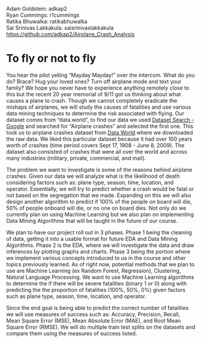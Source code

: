Adam Goldstein: adkap2 \
Ryan Cummings: r1cummings \
Ratika Bhuwalka: ratikabhuwalka \
Sai Srinivas Lakkakula: saisrinivaslakkakula \
https://github.com/adkap2/Airplane_Crash_Analysis


# To fly or not to fly

You hear the pilot yelling “Mayday Mayday!” over the intercom. What do you do? Brace? Hug your loved ones? Turn off airplane mode and text your family? We hope you never have to experience anything remotely close to this but the recent 20 year memorial of 9/11 got us thinking about what causes a plane to crash. Though we cannot completely eradicate the mishaps of airplanes, we will study the causes of fatalities and use various data mining techniques to determine the risk associated with flying. Our dataset comes from “data.world”, to find our data we used [Dataset Search - Google](https://datasetsearch.research.google.com) and searched for “Airplane crashes” and selected the first one. This took us to airplane crashes dataset from [Data World](https://data.world/data-society/airplane-crashes) where we downloaded the raw data.  We liked this particular dataset because it had over 100 years worth of crashes (time period covers Sept 17, 1908 - June 8, 2009). The dataset also consisted of crashes that were all over the world and across many industries (military, private, commercial, and mail).

The problem we want to investigate is some of the reasons behind airplane crashes. Given our data we will analyze what is the likelihood of death considering factors such as: plane type, season, time, location, and operator. Essentially, we will try to predict whether a crash would be fatal or not based on the segregation that we made. Expanding on this we will also design another algorithm to predict if 100% of the people on board will die, 50% of people onboard will die, or no one on board dies. Not only do we currently plan on using Machine Learning but we also plan on implementing Data Mining Algorithms that will be taught in the future of our course.

We plan to have our project roll out in 3 phases. Phase 1 being the cleaning of data, getting it into a usable format for future EDA and Data Mining Algorithms. Phase 2 is the EDA, where we will investigate the data and draw inferences by plotting graphs and charts. Phase 3 being the portion where we implement various concepts introduced to us in the course and other topics previously learned. As of right now, potential methods that we plan to use are Machine Learning (ex Random Forest, Regression), Clustering, Natural Language Processing. We want to use Machine Learning algorithms to determine the if there will be severe fatalities (binary 1 or 0) along with predicting the the proportion of fatalities (100%, 50%, 0%) given factors such as plane type, season, time, location, and operator. 

Since the end goal is being able to predict the correct number of fatalities we will use measures of success such as: Accuracy, Precision, Recall, Mean Square Error (MSE), Mean Absolute Error (MAE), and Root Mean Square Error (RMSE). We will do multiple train test splits on the datasets and compare them using the measures of success listed. 
